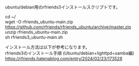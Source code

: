ubuntu/debian用のrfriends3インストールスクリプトです。

cd ~/  
wget -O rfriends_ubuntu-main.zip https://github.com/rfriends/rfriends_ubuntu/archive/master.zip  
unzip rfriends_ubuntu-main.zip  
sh rfriends3_ubuntu-main.sh  
  
インストール方法は以下が参考になります。  
rfriends3のインストール手順 (Ubuntu/debian+lighttpd+samba編)  
https://rfriends.hatenablog.com/entry/2024/02/23/173528    
